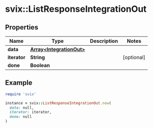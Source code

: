 # svix::ListResponseIntegrationOut

## Properties

| Name | Type | Description | Notes |
| ---- | ---- | ----------- | ----- |
| **data** | [**Array&lt;IntegrationOut&gt;**](IntegrationOut.md) |  |  |
| **iterator** | **String** |  | [optional] |
| **done** | **Boolean** |  |  |

## Example

```ruby
require 'svix'

instance = svix::ListResponseIntegrationOut.new(
  data: null,
  iterator: iterator,
  done: null
)
```

